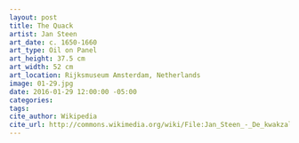 ```yaml
---
layout: post
title: The Quack
artist: Jan Steen
art_date: c. 1650-1660
art_type: Oil on Panel
art_height: 37.5 cm
art_width: 52 cm
art_location: Rijksmuseum Amsterdam, Netherlands
image: 01-29.jpg
date: 2016-01-29 12:00:00 -05:00
categories:
tags:
cite_author: Wikipedia
cite_url: http://commons.wikimedia.org/wiki/File:Jan_Steen_-_De_kwakzalver.jpg
---
```

